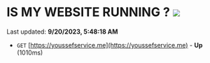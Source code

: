 # IS MY WEBSITE RUNNING ? [![](https://img.shields.io/static/v1?label=Sponsor&message=%E2%9D%A4&logo=GitHub&color=%23fe8e86)](https://github.com/sponsors/<username>)

Last updated: **9/20/2023, 5:48:18 AM**

- `GET` [https://youssefservice.me](https://youssefservice.me) - **Up** (1010ms)
